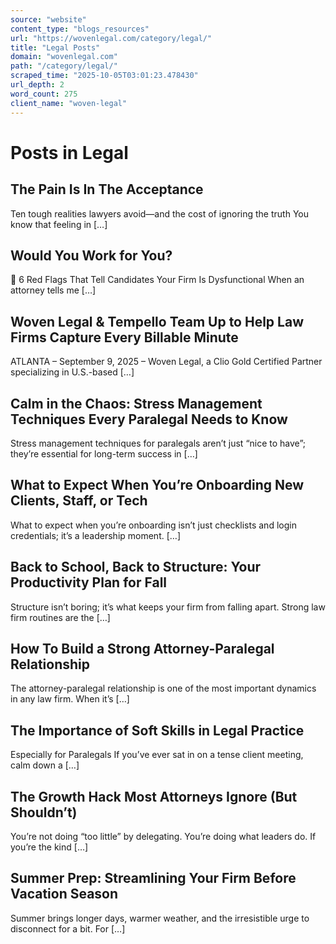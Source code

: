 ```yaml
---
source: "website"
content_type: "blogs_resources"
url: "https://wovenlegal.com/category/legal/"
title: "Legal Posts"
domain: "wovenlegal.com"
path: "/category/legal/"
scraped_time: "2025-10-05T03:01:23.478430"
url_depth: 2
word_count: 275
client_name: "woven-legal"
---
```


# Posts in Legal

## The Pain Is In The Acceptance

Ten tough realities lawyers avoid—and the cost of ignoring the truth You know that feeling in […]

## Would You Work for You?

🚩 6 Red Flags That Tell Candidates Your Firm Is Dysfunctional When an attorney tells me […]

## Woven Legal & Tempello Team Up to Help Law Firms Capture Every Billable Minute

ATLANTA – September 9, 2025 – Woven Legal, a Clio Gold Certified Partner specializing in U.S.-based […]

## Calm in the Chaos: Stress Management Techniques Every Paralegal Needs to Know

Stress management techniques for paralegals aren’t just “nice to have”; they’re essential for long-term success in […]

## What to Expect When You’re Onboarding New Clients, Staff, or Tech

What to expect when you’re onboarding isn’t just checklists and login credentials; it’s a leadership moment. […]

## Back to School, Back to Structure: Your Productivity Plan for Fall

Structure isn’t boring; it’s what keeps your firm from falling apart. Strong law firm routines are the […]

## How To Build a Strong Attorney-Paralegal Relationship

The attorney-paralegal relationship is one of the most important dynamics in any law firm. When it’s […]

## The Importance of Soft Skills in Legal Practice

Especially for Paralegals If you’ve ever sat in on a tense client meeting, calm down a […]

## The Growth Hack Most Attorneys Ignore (But Shouldn’t)

You’re not doing “too little” by delegating. You’re doing what leaders do. If you’re the kind […]

## Summer Prep: Streamlining Your Firm Before Vacation Season

Summer brings longer days, warmer weather, and the irresistible urge to disconnect for a bit. For […]